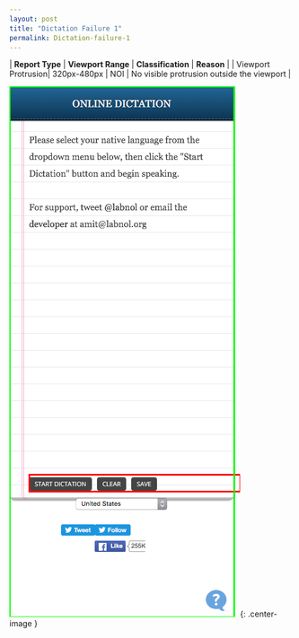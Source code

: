 ```yaml
---
layout: post
title: "Dictation Failure 1"
permalink: Dictation-failure-1
---
```

| **Report Type** | **Viewport Range** | **Classification** | **Reason** |
| Viewport Protrusion| 320px-480px | NOI | No visible protrusion outside the viewport | 

![Screenshot of the fault](../assets/images/Dictation/fault1/viewportOverflowWidth400.png){: .center-image }